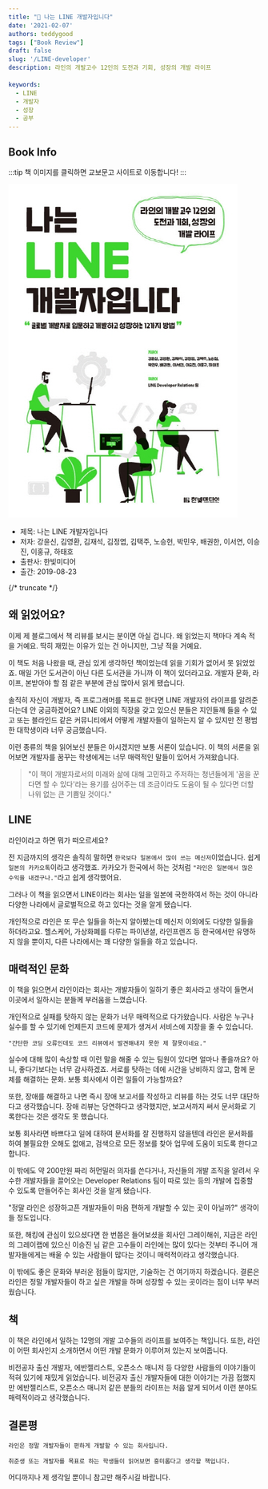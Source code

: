```yaml
---  
title: "📖 나는 LINE 개발자입니다"  
date: '2021-02-07'
authors: teddygood
tags: ["Book Review"]
draft: false
slug: '/LINE-developer'
description: 라인의 개발고수 12인의 도전과 기회, 성장의 개발 라이프

keywords:
  - LINE
  - 개발자
  - 성장
  - 공부
---
```


## Book Info

:::tip
책 이미지를 클릭하면 교보문고 사이트로 이동합니다!
:::

[![책](../assets/review/LINE-developer.jpg)](http://www.kyobobook.co.kr/product/detailViewKor.laf?ejkGb=KOR&mallGb=KOR&barcode=9791162242162&orderClick=LEa&Kc=)

- 제목: 나는 LINE 개발자입니다
- 저자: 강윤신, 김영환, 김재석, 김정엽, 김택주, 노승헌, 박민우, 배권한, 이서연, 이승진, 이홍규, 하태호
- 출판사: 한빛미디어
- 출간: 2019-08-23

{/* truncate */}


## 왜 읽었어요?

이제 제 블로그에서 책 리뷰를 보시는 분이면 아실 겁니다. 왜 읽었는지 책마다 계속 적을 거예요. 딱히 재밌는 이유가 있는 건 아니지만, 그냥 적을 거예요.

이 책도 처음 나왔을 때, 관심 있게 생각하던 책이었는데 읽을 기회가 없어서 못 읽었었죠. 매일 가던 도서관이 아닌 다른 도서관을 가니까 이 책이 있더라고요. 개발자 문화, 라이프, 본받아야 할 점 같은 부분에 관심 많아서 읽게 됐습니다. 

솔직히 자신이 개발자, 즉 프로그래머를 목표로 한다면 LINE 개발자의 라이프를 알려준다는데 안 궁금하겠어요? LINE 이외의 직장을 갖고 있으신 분들은 지인들께 들을 수 있고 또는 블라인드 같은 커뮤니티에서 어떻게 개발자들이 일하는지 알 수 있지만 전 평범한 대학생이라 너무 궁금했습니다.

이런 종류의 책을 읽어보신 분들은 아시겠지만 보통 서론이 있습니다. 이 책의 서론을 읽어보면 개발자를 꿈꾸는 학생에게는 너무 매력적인 말들이 있어서 가져왔습니다.

> "이 책이 개발자로서의 미래와 삶에 대해 고민하고 주저하는 청년들에게 '꿈을 꾼다면 할 수 있다'라는 용기를 심어주는 데 조금이라도 도움이 될 수 있다면 더할 나위 없는 큰 기쁨일 것이다."

## LINE

라인이라고 하면 뭐가 떠오르세요?

전 지금까지의 생각은 솔직히 말하면 `한국보다 일본에서 많이 쓰는 메신저`이었습니다. 쉽게 `일본의 카카오톡`이라고 생각했죠. 카카오가 한국에서 하는 것처럼 `"라인은 일본에서 많은 수익을 내겠구나."`라고 쉽게 생각했어요.

그러나 이 책을 읽으면서 LINE이라는 회사는 일을 일본에 국한하여서 하는 것이 아니라 다양한 나라에서 글로벌적으로 하고 있다는 것을 알게 됐습니다.

개인적으로 라인은 또 무슨 일들을 하는지 알아봤는데 메신저 이외에도 다양한 일들을 하더라고요. 헬스케어, 가상화폐를 다루는 파이낸셜, 라인프렌즈 등 한국에서만 유명하지 않을 뿐이지, 다른 나라에서는 꽤 다양한 일들을 하고 있습니다.

## 매력적인 문화

이 책을 읽으면서 라인이라는 회사는 개발자들이 일하기 좋은 회사라고 생각이 들면서 이곳에서 일하시는 분들께 부러움을 느꼈습니다.

개인적으로 실패를 탓하지 않는 문화가 너무 매력적으로 다가왔습니다. 사람은 누구나 실수를 할 수 있기에 언제든지 코드에 문제가 생겨서 서비스에 지장을 줄 수 있습니다.

`"간단한 코딩 오류인데도 코드 리뷰에서 발견해내지 못한 제 잘못이네요."`

실수에 대해 많이 속상할 때 이런 말을 해줄 수 있는 팀원이 있다면 얼마나 좋을까요? 아니, 좋다기보다는 너무 감사하겠죠. 서로를 탓하는 데에 시간을 낭비하지 않고, 함께 문제를 해결하는 문화. 보통 회사에서 이런 일들이 가능할까요? 

또한, 장애를 해결하고 나면 즉시 장애 보고서를 작성하고 리뷰를 하는 것도 너무 대단하다고 생각했습니다. 장애 리뷰는 당연하다고 생각했지만, 보고서까지 써서 문서화로 기록한다는 것은 생각도 못 했습니다. 

보통 회사라면 바쁘다고 일에 대하여 문서화를 잘 진행하지 않을텐데 라인은 문서화를 하여 불필요한 오해도 없애고, 검색으로 모든 정보를 찾아 업무에 도움이 되도록 한다고 합니다.

이 밖에도 약 200만원 짜리 허먼밀러 의자를 쓴다거나, 자신들의 개발 조직을 알려서 우수한 개발자들을 끌어오는 Developer Relations 팀이 따로 있는 등의 개발에 집중할 수 있도록 만들어주는 회사인 것을 알게 됐습니다.

"정말 라인은 성장하고픈 개발자들이 마음 편하게 개발할 수 있는 곳이 아닐까?" 생각이 들 정도입니다.

또한, 해킹에 관심이 있으셨다면 한 번쯤은 들어보셨을 회사인 그레이해쉬, 지금은 라인의 그레이랩에 있으신 이승진 님 같은 고수들이 라인에는 많이 있다는 것부터 주니어 개발자들에게는 배울 수 있는 사람들이 많다는 것이니 매력적이라고 생각했습니다.

이 밖에도 좋은 문화와 부러운 점들이 많지만, 기술하는 건 여기까지 하겠습니다. 결론은 라인은 정말 개발자들이 하고 싶은 개발을 하며 성장할 수 있는 곳이라는 점이 너무 부러웠습니다.

## 책

이 책은 라인에서 일하는 12명의 개발 고수들의 라이프를 보여주는 책입니다. 또한, 라인이 어떤 회사인지 소개하면서 어떤 개발 문화가 이루어져 있는지 보여줍니다.

비전공자 출신 개발자, 에반젤리스트, 오픈소스 매니저 등 다양한 사람들의 이야기들이 적혀 있기에 재밌게 읽었습니다. 비전공자 출신 개발자들에 대한 이야기는 가끔 접했지만 에반젤리스트, 오픈소스 매니저 같은 분들의 라이프는 처음 알게 되어서 이런 분야도 매력적이라고 생각했습니다.

## 결론평

`라인은 정말 개발자들이 편하게 개발할 수 있는 회사입니다.`

`취준생 또는 개발자를 목표로 하는 학생들이 읽어보면 흥미롭다고 생각할 책입니다.`

어디까지나 제 생각일 뿐이니 참고만 해주시길 바랍니다.